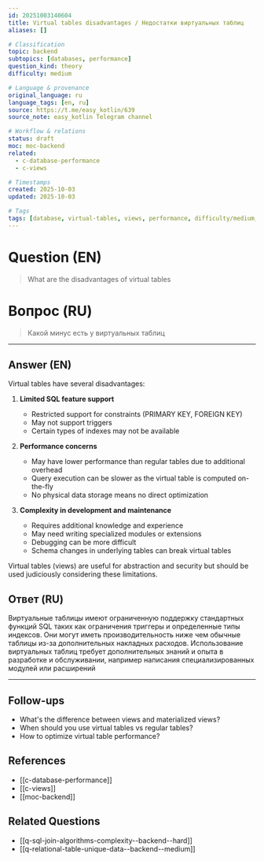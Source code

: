 ```yaml
---
id: 20251003140604
title: Virtual tables disadvantages / Недостатки виртуальных таблиц
aliases: []

# Classification
topic: backend
subtopics: [databases, performance]
question_kind: theory
difficulty: medium

# Language & provenance
original_language: ru
language_tags: [en, ru]
source: https://t.me/easy_kotlin/639
source_note: easy_kotlin Telegram channel

# Workflow & relations
status: draft
moc: moc-backend
related:
  - c-database-performance
  - c-views

# Timestamps
created: 2025-10-03
updated: 2025-10-03

# Tags
tags: [database, virtual-tables, views, performance, difficulty/medium, easy_kotlin, lang/ru, backend]
---
```


# Question (EN)
> What are the disadvantages of virtual tables

# Вопрос (RU)
> Какой минус есть у виртуальных таблиц

---

## Answer (EN)

Virtual tables have several disadvantages:

1. **Limited SQL feature support**
   - Restricted support for constraints (PRIMARY KEY, FOREIGN KEY)
   - May not support triggers
   - Certain types of indexes may not be available

2. **Performance concerns**
   - May have lower performance than regular tables due to additional overhead
   - Query execution can be slower as the virtual table is computed on-the-fly
   - No physical data storage means no direct optimization

3. **Complexity in development and maintenance**
   - Requires additional knowledge and experience
   - May need writing specialized modules or extensions
   - Debugging can be more difficult
   - Schema changes in underlying tables can break virtual tables

Virtual tables (views) are useful for abstraction and security but should be used judiciously considering these limitations.

## Ответ (RU)

Виртуальные таблицы имеют ограниченную поддержку стандартных функций SQL таких как ограничения триггеры и определенные типы индексов. Они могут иметь производительность ниже чем обычные таблицы из-за дополнительных накладных расходов. Использование виртуальных таблиц требует дополнительных знаний и опыта в разработке и обслуживании, например написания специализированных модулей или расширений

---

## Follow-ups
- What's the difference between views and materialized views?
- When should you use virtual tables vs regular tables?
- How to optimize virtual table performance?

## References
- [[c-database-performance]]
- [[c-views]]
- [[moc-backend]]

## Related Questions
- [[q-sql-join-algorithms-complexity--backend--hard]]
- [[q-relational-table-unique-data--backend--medium]]
